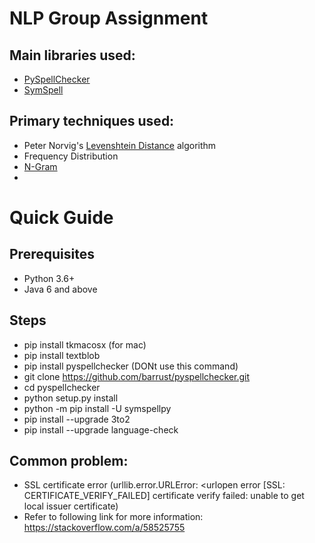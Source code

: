 # NLP Group Assignment

## Main libraries used:
* [PySpellChecker](https://github.com/barrust/pyspellchecker)
* [SymSpell]()

## Primary techniques used:
* Peter Norvig's [Levenshtein Distance](https://en.wikipedia.org/wiki/Levenshtein_distance) algorithm
* Frequency Distribution
* [N-Gram](https://en.wikipedia.org/wiki/N-gram)
* 

# Quick Guide

## Prerequisites
* Python 3.6+
* Java 6 and above


## Steps

* pip install tkmacosx (for mac)
* pip install textblob
* pip install pyspellchecker (DONt use this command)
* git clone https://github.com/barrust/pyspellchecker.git
* cd pyspellchecker
* python setup.py install
* python -m pip install -U symspellpy
* pip install --upgrade 3to2
* pip install --upgrade language-check

## Common problem:
* SSL certificate error (urllib.error.URLError: <urlopen error [SSL: CERTIFICATE_VERIFY_FAILED] certificate verify failed: unable to get local issuer certificate)
* Refer to following link for more information: https://stackoverflow.com/a/58525755
